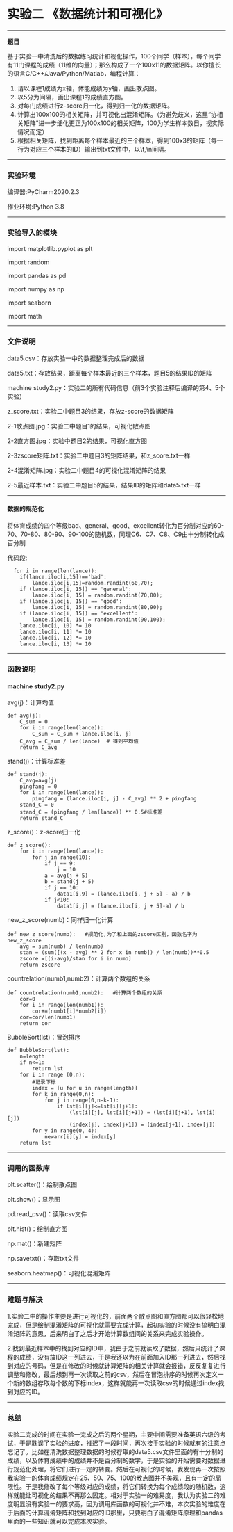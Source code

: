 # 实验二 《数据统计和可视化》

---

**题目**

基于实验一中清洗后的数据练习统计和视化操作，100个同学（样本），每个同学有11门课程的成绩（11维的向量）；那么构成了一个100x11的数据矩阵。以你擅长的语言C/C++/Java/Python/Matlab，编程计算：
1. 请以课程1成绩为x轴，体能成绩为y轴，画出散点图。
2. 以5分为间隔，画出课程1的成绩直方图。
3. 对每门成绩进行z-score归一化，得到归一化的数据矩阵。
4. 计算出100x100的相关矩阵，并可视化出混淆矩阵。（为避免歧义，这里“协相关矩阵”进一步细化更正为100x100的相关矩阵，100为学生样本数目，视实际情况而定）
5. 根据相关矩阵，找到距离每个样本最近的三个样本，得到100x3的矩阵（每一行为对应三个样本的ID）输出到txt文件中，以\t,\n间隔。

---

### 实验环境

编译器:PyCharm2020.2.3

作业环境:Python 3.8

---

### 实验导入的模块

import matplotlib.pyplot as plt

import random

import pandas as pd

import numpy as np

import seaborn

import math

---

### 文件说明

data5.csv：存放实验一中的数据整理完成后的数据

data5.txt：存放结果，距离每个样本最近的三个样本，题目5的结果ID的矩阵

machine study2.py：实验二的所有代码信息（前3个实验注释后编译的第4、5个实验）

z_score.txt：实验二中题目3的结果，存放z-score的数据矩阵

2-1散点图.jpg：实验二中题目1的结果，可视化散点图

2-2直方图.jpg：实验中题目2的结果，可视化直方图

2-3zscore矩阵.txt：实验二中题目3的矩阵结果，和z_score.txt一样

2-4混淆矩阵.jpg：实验二中题目4的可视化混淆矩阵的结果

2-5最近样本.txt：实验二中题目5的结果，结果ID的矩阵和data5.txt一样

---

#### 数据的规范化

将体育成绩的四个等级bad、general、good、excellent转化为百分制对应的60-70、70-80、80-90、90-100的随机数，同理C6、C7、C8、C9由十分制转化成百分制

代码段:
```
  for i in range(len(lance)):
    if(lance.iloc[i,15])=='bad':
        lance.iloc[i,15]=random.randint(60,70);
    if (lance.iloc[i, 15]) == 'general':
        lance.iloc[i, 15] = random.randint(70,80);
    if (lance.iloc[i, 15]) == 'good':
        lance.iloc[i, 15] = random.randint(80,90);
    if (lance.iloc[i, 15]) == 'excellent':
        lance.iloc[i, 15] = random.randint(90,100);
    lance.iloc[i, 10] *= 10
    lance.iloc[i, 11] *= 10
    lance.iloc[i, 12] *= 10
    lance.iloc[i, 13] *= 10
```
---

### 函数说明

#### machine study2.py

avg(j)：计算均值
```
def avg(j):
    C_sum = 0
    for i in range(len(lance)):
        C_sum = C_sum + lance.iloc[i, j]
    C_avg = C_sum / len(lance)  # 得到平均值
    return C_avg
```

stand(j)：计算标准差
```
def stand(j):
    C_avg=avg(j)
    pingfang = 0
    for i in range(len(lance)):
        pingfang = (lance.iloc[i, j] - C_avg) ** 2 + pingfang
    stand_C = 0
    stand_C = (pingfang / len(lance)) ** 0.5#标准差
    return stand_C
```

z_score()：z-score归一化
```
def z_score():
    for i in range(len(lance)):
        for j in range(10):
            if j == 9:
                j = 10
            a = avg(j + 5)
            b = stand(j + 5)
            if j == 10:
                data1[i,9] = (lance.iloc[i, j + 5] - a) / b
            if j<10:
                data1[i,j] = (lance.iloc[i, j + 5]-a) / b
```

new_z_score(numb)：同样归一化计算
```
def new_z_score(numb):   #规范化,为了和上面的zscore区别，函数名字为new_z_score
    avg = sum(numb) / len(numb)
    stan = (sum([(x - avg) ** 2 for x in numb]) / len(numb))**0.5
    zscore =[(i-avg)/stan for i in numb]
    return zscore
```

countrelation(numb1,numb2)：计算两个数组的关系
```
def countrelation(numb1,numb2):   #计算两个数组的关系
    cor=0
    for i in range(len(numb1)):
        cor+=(numb1[i]*numb2[i])
    cor=cor/len(numb1)
    return cor
 ```

BubbleSort(lst)：冒泡排序
```
def BubbleSort(lst):
    n=length
    if n<=1:
        return lst
    for i in range (0,n):
        #记录下标
        index = [u for u in range(length)]
        for k in range(0,n):
            for j in range(0,n-k-1):
                if lst[i][j]<=lst[i][j+1]:
                    (lst[i][j], lst[i][j+1]) = (lst[i][j+1], lst[i][j])
                    (index[j], index[j+1]) = (index[j+1], index[j])
        for y in range(0, 4):
            newarr[i][y] = index[y]
    return lst
   ```
---

### 调用的函数库

plt.scatter()：绘制散点图

plt.show()：显示图

pd.read_csv()：读取csv文件

plt.hist()：绘制直方图

np.mat()：新建矩阵

np.savetxt()：存取txt文件

seaborn.heatmap()：可视化混淆矩阵

---

### 难题与解决

1.实验二中的操作主要是进行可视化的，前面两个散点图和直方图都可以很轻松地完成，但是绘制混淆矩阵的可视化就需要完成计算，起初实验的时候没有搞明白混淆矩阵的意思，后来明白了之后才开始计算数组间的关系来完成实验操作。

2.找到最近样本中的找到对应的ID中，我由于之前就读取了数据，然后只统计了课程的成绩，没有放ID这一列进去，于是我还以为在前面加入ID那一列进去，然后找到对应的号码，但是在修改的时候就计算矩阵的相关计算就会报错，反反复复进行调整和修改，最后想到再一次读取之前的csv，然后在冒泡排序的时候再次定义一个新的数组存取每个数的下标index，这样就能再一次读取csv的时候通过index找到对应的ID。

---

### 总结

实验二完成的时间在实验一完成之后的两个星期，主要中间需要准备英语六级的考试，于是耽误了实验的进度，推迟了一段时间，再次接手实验的时候就有的注意点忘记了。比如在清洗数据整理数据的时候存取的data5.csv文件里面的有十分制的成绩，以及体育成绩中的成绩并不是百分制的数字，于是实验的开始需要对数据进行规范化处理，将它们进行一定的转变。然后在可视化的时候，我发现再一次按照我实验一的体育成绩规定在25、50、75、100的散点图并不美观，且有一定的局限性。于是我修改了每个等级对应的成绩，将它们转换为每个成绩段的随机数，这样就能让可视化的结果不再那么固定。相对于实验一的难易度，我认为实验二的难度明显没有实验一的要求高，因为调用库函数的可视化并不难，本次实验的难度在于后面的计算混淆矩阵和找到对应的ID那里，只要明白了混淆矩阵原理和pandas里面的一些知识就可以完成本次实验。
